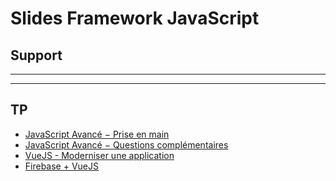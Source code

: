 # Slides Framework JavaScript

## Support

<SlidesDeck src="framework_javascript" />

---

<SlidesDeck src="javascript_avances" />

---

<SlidesDeck src="vuejs" />

## TP

- [JavaScript Avancé − Prise en main](/tp/javascript_avances/introduction.md)
- [JavaScript Avancé − Questions complémentaires](/tp/javascript_avances/revision.md)
- [VueJS - Moderniser une application](/tp/vuejs/tp1.md)
- [Firebase + VueJS](/tp/vuejs/firebase-vuejs.md)
